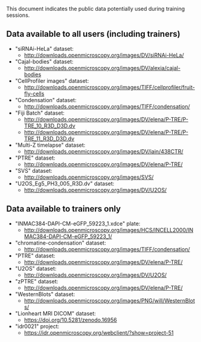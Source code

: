 This document indicates the public data potentially used during
training sessions.

Data available to all users (including trainers)
------------------------------------------------

- "siRNAi-HeLa" dataset:
   * http://downloads.openmicroscopy.org/images/DV/siRNAi-HeLa/
- "Cajal-bodies" dataset:
   * http://downloads.openmicroscopy.org/images/DV/alexia/cajal-bodies
- "CellProfiler images" dataset:
   * http://downloads.openmicroscopy.org/images/TIFF/cellprofiler/fruit-fly-cells
- "Condensation" dataset:
   * http://downloads.openmicroscopy.org/images/TIFF/condensation/
- "Fiji Batch" dataset:
   * http://downloads.openmicroscopy.org/images/DV/elena/P-TRE/P-TRE_10_R3D_D3D.dv 
   * http://downloads.openmicroscopy.org/images/DV/elena/P-TRE/P-TRE_11_R3D_D3D.dv
- "Multi-Z timelapse" dataset:
   * http://downloads.openmicroscopy.org/images/DV/iain/438CTR/
- "PTRE" dataset:
   * http://downloads.openmicroscopy.org/images/DV/elena/P-TRE/
- "SVS" dataset:
   * http://downloads.openmicroscopy.org/images/SVS/
- "U2OS_Eg5_PH3_005_R3D.dv" dataset:
   * http://downloads.openmicroscopy.org/images/DV/U2OS/


Data available to trainers only
-------------------------------

- "INMAC384-DAPI-CM-eGFP_59223_1.xdce" plate:
   * http://downloads.openmicroscopy.org/images/HCS/INCELL2000/INMAC384-DAPI-CM-eGFP_59223_1/
- "chromatine-condensation" dataset:
   * http://downloads.openmicroscopy.org/images/TIFF/condensation/
- "PTRE" dataset:
    * http://downloads.openmicroscopy.org/images/DV/elena/P-TRE/
- "U2OS" dataset:
   * http://downloads.openmicroscopy.org/images/DV/U2OS/
- "zPTRE" dataset:
    * http://downloads.openmicroscopy.org/images/DV/elena/P-TRE/
- "WesternBlots" dataset:
    * http://downloads.openmicroscopy.org/images/PNG/will/WesternBlots/
- "Lionheart MRI DICOM" dataset:
    * https://doi.org/10.5281/zenodo.16956
- "idr0021" project:
    * https://idr.openmicroscopy.org/webclient/?show=project-51



